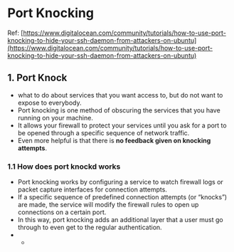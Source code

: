 # Port Knocking



Ref: [https://www.digitalocean.com/community/tutorials/how-to-use-port-knocking-to-hide-your-ssh-daemon-from-attackers-on-ubuntu](https://www.digitalocean.com/community/tutorials/how-to-use-port-knocking-to-hide-your-ssh-daemon-from-attackers-on-ubuntu)

## 1. Port Knock

* what to do about services that you want access to, but do not want to expose to everybody.
* Port knocking is one method of obscuring the services that you have running on your machine.
* It allows your firewall to protect your services until you ask for a port to be opened through a specific sequence of network traffic.
* Even more helpful is that there is **no feedback given on knocking attempts**.

### 1.1 How does port knockd works

* Port knocking works by configuring a service to watch firewall logs or packet capture interfaces for connection attempts.
* If a specific sequence of predefined connection attempts \(or “knocks”\) are made, the service will modify the firewall rules to open up connections on a certain port.
* In this way, port knocking adds an additional layer that a user must go through to even get to the regular authentication.
* * 
